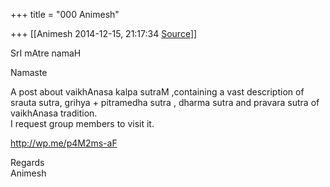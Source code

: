 +++
title = "000 Animesh"

+++
[[Animesh	2014-12-15, 21:17:34 [Source](https://groups.google.com/g/samskrita/c/dLes0dW1mJo)]]



SrI mAtre namaH

Namaste

  
A post about vaikhAnasa kalpa sutraM ,containing a vast description of srauta sutra, grihya + pitramedha sutra , dharma sutra and pravara sutra of vaikhAnasa tradition.  
I request group members to visit it.

<http://wp.me/p4M2ms-aF>

Regards  
Animesh  

